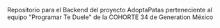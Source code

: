 Repositorio para el Backend del proyecto AdoptaPatas perteneciente al 
equipo "Programar Te Duele" de la COHORTE 34 de Generation México
